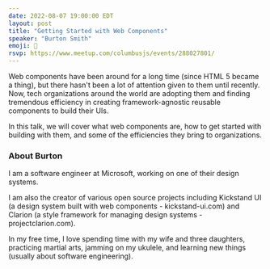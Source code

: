 ```yaml
---
date: 2022-08-07 19:00:00 EDT
layout: post
title: "Getting Started with Web Components"
speaker: "Burton Smith"
emoji: 🎤
rsvp: https://www.meetup.com/columbusjs/events/288027801/
---
```


Web components have been around for a long time (since HTML 5 became a thing), but there hasn't been a lot of attention given to them until recently. Now, tech organizations around the world are adopting them and finding tremendous efficiency in creating framework-agnostic reusable components to build their UIs.

In this talk, we will cover what web components are, how to get started with building with them, and some of the efficiencies they bring to organizations.

### About Burton

I am a software engineer at Microsoft, working on one of their design systems.

I am also the creator of various open source projects including Kickstand UI (a design system built with web components - kickstand-ui.com) and Clarion (a style framework for managing design systems - projectclarion.com).

In my free time, I love spending time with my wife and three daughters, practicing martial arts, jamming on my ukulele, and learning new things (usually about software engineering).
